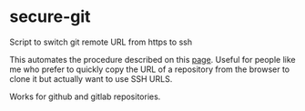 # secure-git
Script to switch git remote URL from https to ssh

This automates the procedure described on this [page](https://docs.github.com/en/github/using-git/changing-a-remotes-url#switching-remote-urls-from-https-to-ssh).
Useful for people like me who prefer to quickly copy the URL of a repository from the browser to clone it but actually want to use SSH URLS.

Works for github and gitlab repositories.
